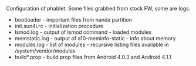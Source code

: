Configuration of phablet. Some files grabbed from stock FW, some are logs.

* bootloader - important files from nanda partition
* init.sun4i.rc - initialization procedure 
* lsmod.log - output of lsmod command - loaded modules
* memstatic.log - output of a10-meminfo-static - info about memory
* modules.log - list of modules - recursive listing files available in /system/vendor/modules
* build*.prop - build.prop files from Android 4.0.3 and Android 4.1.1
